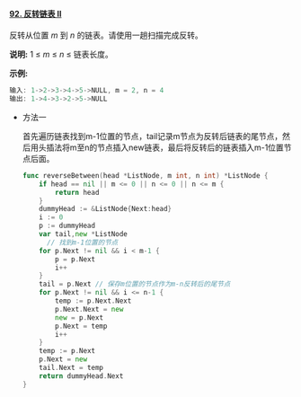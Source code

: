 #### [92. 反转链表 II](https://leetcode-cn.com/problems/reverse-linked-list-ii/)

反转从位置 *m* 到 *n* 的链表。请使用一趟扫描完成反转。

**说明:**
1 ≤ *m* ≤ *n* ≤ 链表长度。

**示例:**

```js
输入: 1->2->3->4->5->NULL, m = 2, n = 4
输出: 1->4->3->2->5->NULL
```

- 方法一

  首先遍历链表找到m-1位置的节点，tail记录m节点为反转后链表的尾节点，然后用头插法将m至n的节点插入new链表，最后将反转后的链表插入m-1位置节点后面。

  ```go
  func reverseBetween(head *ListNode, m int, n int) *ListNode {
      if head == nil || m <= 0 || n <= 0 || n <= m {
          return head
      }
      dummyHead := &ListNode{Next:head}
      i := 0
      p := dummyHead
      var tail,new *ListNode
  		// 找到m-1位置的节点
      for p.Next != nil && i < m-1 {
          p = p.Next
          i++
      }
      tail = p.Next // 保存m位置的节点作为m-n反转后的尾节点
      for p.Next != nil && i <= n-1 {
          temp := p.Next.Next
          p.Next.Next = new
          new = p.Next
          p.Next = temp
          i++
      }
      temp := p.Next
      p.Next = new
      tail.Next = temp
      return dummyHead.Next
  }
  ```